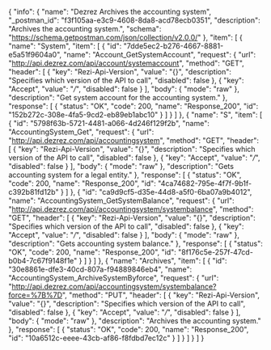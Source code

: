 {
  "info": {
    "name": "Dezrez Archives the accounting system",
    "_postman_id": "f3f105aa-e3c9-4608-8da8-acd78ecb0351",
    "description": "Archives the accounting system.",
    "schema": "https://schema.getpostman.com/json/collection/v2.0.0/"
  },
  "item": [
    {
      "name": "System",
      "item": [
        {
          "id": "7dde5ec2-b276-4667-8881-e5a51f9604a0",
          "name": "Account_GetSystemAccount",
          "request": {
            "url": "http://api.dezrez.com/api/account/systemaccount",
            "method": "GET",
            "header": [
              {
                "key": "Rezi-Api-Version",
                "value": "{}",
                "description": "Specifies which version of the API to call",
                "disabled": false
              },
              {
                "key": "Accept",
                "value": "*/*",
                "disabled": false
              }
            ],
            "body": {
              "mode": "raw"
            },
            "description": "Get system account for the accounting system."
          },
          "response": [
            {
              "status": "OK",
              "code": 200,
              "name": "Response_200",
              "id": "152b272c-308e-4fa5-9cd2-eb89eb1abc10"
            }
          ]
        }
      ]
    },
    {
      "name": "S",
      "item": [
        {
          "id": "5798f63b-5721-4481-a066-4d246f129f2b",
          "name": "AccountingSystem_Get",
          "request": {
            "url": "http://api.dezrez.com/api/accountingsystem",
            "method": "GET",
            "header": [
              {
                "key": "Rezi-Api-Version",
                "value": "{}",
                "description": "Specifies which version of the API to call",
                "disabled": false
              },
              {
                "key": "Accept",
                "value": "*/*",
                "disabled": false
              }
            ],
            "body": {
              "mode": "raw"
            },
            "description": "Gets accounting system for a legal entity."
          },
          "response": [
            {
              "status": "OK",
              "code": 200,
              "name": "Response_200",
              "id": "4ca74682-795e-4f7f-9b1f-c392b81fd12b"
            }
          ]
        },
        {
          "id": "ca9d9cf5-d35e-44d8-a5f0-6ba07a9b4012",
          "name": "AccountingSystem_GetSystemBalance",
          "request": {
            "url": "http://api.dezrez.com/api/accountingsystem/systembalance",
            "method": "GET",
            "header": [
              {
                "key": "Rezi-Api-Version",
                "value": "{}",
                "description": "Specifies which version of the API to call",
                "disabled": false
              },
              {
                "key": "Accept",
                "value": "*/*",
                "disabled": false
              }
            ],
            "body": {
              "mode": "raw"
            },
            "description": "Gets accounting system balance."
          },
          "response": [
            {
              "status": "OK",
              "code": 200,
              "name": "Response_200",
              "id": "8f176c5e-257f-47cd-b0b4-7c67f9148f1e"
            }
          ]
        }
      ]
    },
    {
      "name": "Archives",
      "item": [
        {
          "id": "30e8861e-dfe3-40cd-807a-f94889846eb4",
          "name": "AccountingSystem_ArchiveSystemByforce",
          "request": {
            "url": "http://api.dezrez.com/api/accountingsystem/systembalance?force=%7B%7D",
            "method": "PUT",
            "header": [
              {
                "key": "Rezi-Api-Version",
                "value": "{}",
                "description": "Specifies which version of the API to call",
                "disabled": false
              },
              {
                "key": "Accept",
                "value": "*/*",
                "disabled": false
              }
            ],
            "body": {
              "mode": "raw"
            },
            "description": "Archives the accounting system."
          },
          "response": [
            {
              "status": "OK",
              "code": 200,
              "name": "Response_200",
              "id": "10a6512c-eeee-43cb-af86-f8fdbd7ec12c"
            }
          ]
        }
      ]
    }
  ]
}